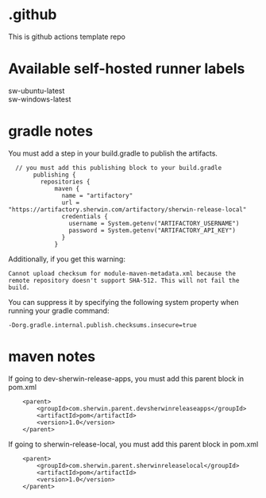 # .github
This is github actions template repo  

# Available self-hosted runner labels 
sw-ubuntu-latest  
sw-windows-latest

# gradle notes
You must add a step in your build.gradle to publish the artifacts.  
```
  // you must add this publishing block to your build.gradle 
       publishing {
         repositories {
             maven {
               name = "artifactory"
               url = "https://artifactory.sherwin.com/artifactory/sherwin-release-local"
               credentials {
                 username = System.getenv("ARTIFACTORY_USERNAME")
                 password = System.getenv("ARTIFACTORY_API_KEY")
               }
             }
```

Additionally, if you get this warning:

    Cannot upload checksum for module-maven-metadata.xml because the remote repository doesn't support SHA-512. This will not fail the build.

You can suppress it by specifying the following system property when running your gradle command:

    -Dorg.gradle.internal.publish.checksums.insecure=true



# maven notes  
If going to dev-sherwin-release-apps, you must add this parent block in pom.xml
```
	<parent>
		<groupId>com.sherwin.parent.devsherwinreleaseapps</groupId>
		<artifactId>pom</artifactId>
		<version>1.0</version>
	</parent> 
```
If going to sherwin-release-local, you must add this parent block in pom.xml
```
	<parent>
		<groupId>com.sherwin.parent.sherwinreleaselocal</groupId>
		<artifactId>pom</artifactId>
		<version>1.0</version>
	</parent> 
```
